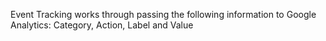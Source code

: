 Event Tracking works through passing the following information to Google Analytics:
Category, Action, Label and Value
